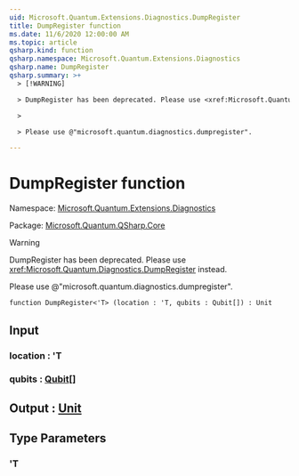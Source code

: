 ```yaml
---
uid: Microsoft.Quantum.Extensions.Diagnostics.DumpRegister
title: DumpRegister function
ms.date: 11/6/2020 12:00:00 AM
ms.topic: article
qsharp.kind: function
qsharp.namespace: Microsoft.Quantum.Extensions.Diagnostics
qsharp.name: DumpRegister
qsharp.summary: >+
  > [!WARNING]

  > DumpRegister has been deprecated. Please use <xref:Microsoft.Quantum.Diagnostics.DumpRegister> instead.

  >

  > Please use @"microsoft.quantum.diagnostics.dumpregister".

---
```


# DumpRegister function

Namespace: [Microsoft.Quantum.Extensions.Diagnostics](xref:Microsoft.Quantum.Extensions.Diagnostics)

Package: [Microsoft.Quantum.QSharp.Core](https://nuget.org/packages/Microsoft.Quantum.QSharp.Core)


> [!WARNING]
> DumpRegister has been deprecated. Please use <xref:Microsoft.Quantum.Diagnostics.DumpRegister> instead.
>
> Please use @"microsoft.quantum.diagnostics.dumpregister".



```qsharp
function DumpRegister<'T> (location : 'T, qubits : Qubit[]) : Unit
```


## Input

### location : 'T




### qubits : [Qubit](xref:microsoft.quantum.lang-ref.qubit)[]





## Output : [Unit](xref:microsoft.quantum.lang-ref.unit)



## Type Parameters

### 'T

